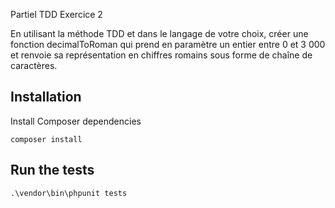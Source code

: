 Partiel TDD Exercice 2

En utilisant la méthode TDD et dans le langage de votre choix, créer une fonction decimalToRoman qui prend en paramètre un entier entre 0 et 3 000 et renvoie sa représentation en chiffres romains sous forme de chaîne de caractères.


## Installation

Install Composer dependencies

    composer install

## Run the tests

    .\vendor\bin\phpunit tests
